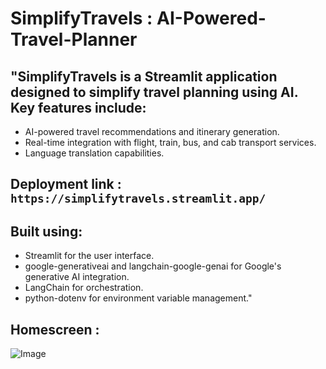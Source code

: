 # SimplifyTravels : AI-Powered-Travel-Planner

## "SimplifyTravels is a Streamlit application designed to simplify travel planning using AI. Key features include:

- AI-powered travel recommendations and itinerary generation.
- Real-time integration with flight, train, bus, and cab transport services.
- Language translation capabilities.

## Deployment link : `https://simplifytravels.streamlit.app/`

## Built using:
- Streamlit for the user interface.
- google-generativeai and langchain-google-genai for Google's generative AI integration.
- LangChain for orchestration.
- python-dotenv for environment variable management."

## Homescreen :
![Image](https://github.com/user-attachments/assets/f7099d7c-2781-4e27-a392-ef22162f7c8f)
